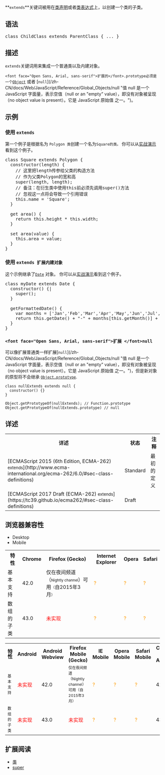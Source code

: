 **`extends`**关键词被用在[类声明](/en-US/docs/Web/JavaScript/Reference/Statements/class)或者[类表达式](/en-US/docs/Web/JavaScript/Reference/Operators/class)上，以创建一个类的子类。

## 语法

<pre class="syntaxbox">class ChildClass extends ParentClass { ... }</pre>

## 描述

`extends`关键词用来集成一个普通类以及内建对象。

`<font face="Open Sans, Arial, sans-serif">扩展的</font>.prototype必须是一个`[`Object`](/zh-CN/docs/Web/JavaScript/Reference/Global_Objects/Object "Object 构造函数创建一个对象包装（object wrapper）。") 或者 [`null`](/zh-CN/docs/Web/JavaScript/Reference/Global_Objects/null "值 null 是一个 JavaScript 字面量，表示空值（null or an "empty" value），即没有对象被呈现（no object value is present）。它是 JavaScript 原始值 之一。")。

## 示例

### 使用 `extends`

第一个例子是根据名为 `Polygon 类`创建一个名为`Square的类。` 你可以从[实战演示](https://googlechrome.github.io/samples/classes-es6/index.html)看到这个例子。

<pre class="brush: js">class Square extends Polygon {
  constructor(length) {
    // 这里把length传参给父类的构造方法
    // 作为父类Polygon的宽和高
    super(length, length);
    // 备注：在衍生类中使用this前必须先调用super()方法
    // 忽视这一点将会导致一个引用错误
    this.name = 'Square';
  }

  get area() {
    return this.height * this.width;
  }

  set area(value) {
    this.area = value;
  } 
}</pre>

### 使用 `extends 扩展内建对象`

这个示例继承了[`Date`](/zh-CN/docs/Web/JavaScript/Reference/Date "此页面仍未被本地化, 期待您的翻译!") 对象。 你可以从[实战演示](https://googlechrome.github.io/samples/classes-es6/index.html)看到这个例子。

<pre class="brush: js">class myDate extends Date {
  constructor() {|
    super();
  }

  getFormattedDate() {
    var months = ['Jan','Feb','Mar','Apr','May','Jun','Jul','Aug','Sep','Oct','Nov','Dec'];
    return this.getDate() + "-" + months[this.getMonth()] + "-" + this.getFullYear();
  }
}</pre>

### `<font face="Open Sans, Arial, sans-serif">扩展 </font>null`

可以像扩展普通类一样扩展[`null`](/zh-CN/docs/Web/JavaScript/Reference/Global_Objects/null "值 null 是一个 JavaScript 字面量，表示空值（null or an "empty" value），即没有对象被呈现（no object value is present）。它是 JavaScript 原始值 之一。")，但是新对象的原型将不会继承 [`Object.prototype`](/zh-CN/docs/Web/JavaScript/Reference/Global_Objects/Object/prototype "Object.prototype 属性表示对象 Object 的原型对象。").

    class nullExtends extends null {
      constructor() {}
    }

    Object.getPrototypeOf(nullExtends); // Function.prototype
    Object.getPrototypeOf(nullExtends.prototype) // null

## 详述

<table class="standard-table">

<tbody>

<tr>

<th scope="col">详述</th>

<th scope="col">状态</th>

<th scope="col">注释</th>

</tr>

<tr>

<td>[ECMAScript 2015 (6th Edition, ECMA-262)  
<small lang="zh-CN">extends</small>](http://www.ecma-international.org/ecma-262/6.0/#sec-class-definitions)</td>

<td><span class="spec-Standard">Standard</span></td>

<td>最初的定义</td>

</tr>

<tr>

<td>[ECMAScript 2017 Draft (ECMA-262)  
<small lang="zh-CN">extends</small>](https://tc39.github.io/ecma262/#sec-class-definitions)</td>

<td><span class="spec-Draft">Draft</span></td>

<td> </td>

</tr>

</tbody>

</table>

## 浏览器兼容性

<div class="htab"><a name="AutoCompatibilityTable" id="AutoCompatibilityTable"></a>

*   <a>Desktop</a>
*   <a>Mobile</a>

</div>

<div id="compat-desktop">

<table class="compat-table">

<tbody>

<tr>

<th>特性</th>

<th>Chrome</th>

<th>Firefox (Gecko)</th>

<th>Internet Explorer</th>

<th>Opera</th>

<th>Safari</th>

</tr>

<tr>

<td>基本支持</td>

<td>42.0</td>

<td>仅在夜间频道（<span style="font-size: 12px; line-height: 18px;">Nightly channel</span>）可用<span style="font-size: 12px; line-height: 18px;">（</span>自2015年3月<span style="font-size: 12px; line-height: 18px;">）</span></td>

<td><span title="Compatibility unknown; please update this." style="color: rgb(255, 153, 0);">?</span></td>

<td><span title="Compatibility unknown; please update this." style="color: rgb(255, 153, 0);">?</span></td>

<td><span title="Compatibility unknown; please update this." style="color: rgb(255, 153, 0);">?</span></td>

</tr>

<tr>

<td>数组的子类</td>

<td>43.0</td>

<td><span style="color: #f00;">未实现</span></td>

<td><span title="Compatibility unknown; please update this." style="color: rgb(255, 153, 0);">?</span></td>

<td><span title="Compatibility unknown; please update this." style="color: rgb(255, 153, 0);">?</span></td>

<td><span title="Compatibility unknown; please update this." style="color: rgb(255, 153, 0);">?</span></td>

</tr>

</tbody>

</table>

</div>

<div id="compat-mobile">

<table class="compat-table">

<tbody>

<tr>

<th><span style="font-family: open sans light,helvetica,arial,sans-serif; font-size: 16px; line-height: 16px;">特性</span></th>

<th>Android</th>

<th>Android Webview</th>

<th>Firefox Mobile (Gecko)</th>

<th>IE Mobile</th>

<th>Opera Mobile</th>

<th>Safari Mobile</th>

<th>Chrome for Android</th>

</tr>

<tr>

<td><span style="font-size: 12px; line-height: 18px;">基本支持</span></td>

<td><span style="color: #f00;">未实现</span></td>

<td>42.0</td>

<td><span style="font-size: 12px; line-height: 18px;">仅在夜间频道（</span><span style="font-size: 12px; line-height: 18px;">Nightly channel</span><span style="font-size: 12px; line-height: 18px;">）可用</span><span style="font-size: 12px; line-height: 18px;">（</span><span style="font-size: 12px; line-height: 18px;">自2015年3月</span><span style="font-size: 12px; line-height: 18px;">）</span></td>

<td><span title="Compatibility unknown; please update this." style="color: rgb(255, 153, 0);">?</span></td>

<td><span title="Compatibility unknown; please update this." style="color: rgb(255, 153, 0);">?</span></td>

<td><span title="Compatibility unknown; please update this." style="color: rgb(255, 153, 0);">?</span></td>

<td>42.0</td>

</tr>

<tr>

<td><span style="font-size: 12px; line-height: 18px;">数组的子类</span></td>

<td><span style="color: #f00;">未实现</span></td>

<td>43.0</td>

<td><span style="color: #f00;">未实现</span></td>

<td><span title="Compatibility unknown; please update this." style="color: rgb(255, 153, 0);">?</span></td>

<td><span title="Compatibility unknown; please update this." style="color: rgb(255, 153, 0);">?</span></td>

<td><span title="Compatibility unknown; please update this." style="color: rgb(255, 153, 0);">?</span></td>

<td>43.0</td>

</tr>

</tbody>

</table>

</div>

## 扩展阅读

*   [类](/en-US/docs/Web/JavaScript/Reference/Classes)
*   [super](/en-US/docs/Web/JavaScript/Reference/Operators/super)
